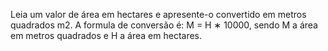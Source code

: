 Leia um valor de área em hectares e apresente-o convertido em metros quadrados m2.
A formula de conversão é: M = H ∗ 10000, sendo M a área em metros quadrados e H a área em hectares.